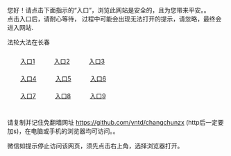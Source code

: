 您好！请点击下面指示的“入口”，浏览此网站是安全的，且为您带来平安。。 <br/>
点击入口后，请耐心等待， 过程中可能会出现无法打开的提示，请忽略，最终会进入网站. </br>

法轮大法在长春<br/>
<div style="padding:10px"><a style="margin:20px" target="_blank" href="http://dqx2ujdbrolnr.cloudfront.net/zytas?npazisfs" id="ccLink1" rel="nofollow">入口1</a> <a target="_blank" style="margin:20px" href="http://d1u4vc0mdkvzwi.cloudfront.net/zytas?szvpmy" id="ccLink2" rel="nofollow">入口2</a> <a style="margin:20px" target="_blank" href="http://dvqst2wd2yhd4.cloudfront.net/zytas?xoqwhhg" id="ccLink3" rel="nofollow">入口3</a></div>

<div style="padding:10px" ><a style="margin:20px" target="_blank" href="http://dqx2ujdbrolnr.cloudfront.net/zytas?npazisfs" id="ccLink4" rel="nofollow">入口4</a> <a style="margin:20px" href="http://d1u4vc0mdkvzwi.cloudfront.net/zytas?szvpmy" target="_blank" id="ccLink5" rel="nofollow">入口5</a> <a style="margin:20px" href="http://dvqst2wd2yhd4.cloudfront.net/zytas?xoqwhhg" target="_blank" id="ccLink6" rel="nofollow">入口6</a></div>

<div style="padding:10px"><a style="margin:20px" target="_blank" href="http://dqx2ujdbrolnr.cloudfront.net/zytas?npazisfs" id="ccLink7" rel="nofollow">入口7</a> <a style="margin:20px" href="http://d1u4vc0mdkvzwi.cloudfront.net/zytas?szvpmy" target="_blank" id="ccLink8" rel="nofollow">入口8</a> <a style="margin:20px" target="_blank" href="http://dvqst2wd2yhd4.cloudfront.net/zytas?xoqwhhg" id="ccLink9" rel="nofollow">入口9</a></div>

<br/>



请复制并记住免翻墙网址 https://github.com/yntd/changchunzx (http后一定要加s)，在电脑或手机的浏览器均可访问。。<br/>

微信如提示停止访问该网页，须先点击右上角，选择浏览器打开。
